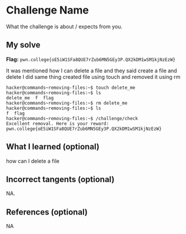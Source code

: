 # Challenge Name
What the challenge is about / expects from you.

## My solve
**Flag:** `pwn.college{oE5iW1SFa8QUE7rZub6MN5GEy3P.QX2kDM1wSM1kjNzEzW}`

 It was mentioned how I can delete a file and they said create a file and delete I did same thing created file using touch and removed it using rm

```
hacker@commands~removing-files:~$ touch delete_me 
hacker@commands~removing-files:~$ ls
delete_me  f  flag
hacker@commands~removing-files:~$ rm delete_me 
hacker@commands~removing-files:~$ ls
f  flag
hacker@commands~removing-files:~$ /challenge/check 
Excellent removal. Here is your reward:
pwn.college{oE5iW1SFa8QUE7rZub6MN5GEy3P.QX2kDM1wSM1kjNzEzW}
```

## What I learned (optional)
how can I delete a file

## Incorrect tangents (optional)
NA.

## References (optional)
NA
